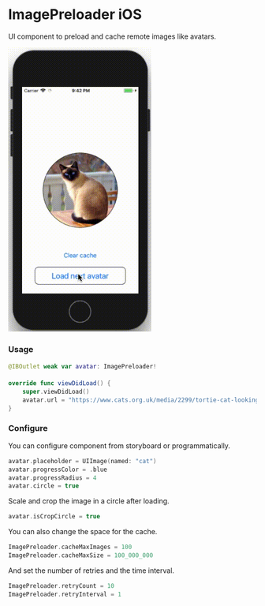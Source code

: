 # ImagePreloader iOS

UI component to preload and cache remote images like avatars.

![](preview.gif)

### Usage

```Swift
@IBOutlet weak var avatar: ImagePreloader!

override func viewDidLoad() {
    super.viewDidLoad()
    avatar.url = "https://www.cats.org.uk/media/2299/tortie-cat-looking-up.jpg"
}
```

### Configure

You can configure component from storyboard or programmatically.
```Swift
avatar.placeholder = UIImage(named: "cat")
avatar.progressColor = .blue
avatar.progressRadius = 4
avatar.circle = true
```
Scale and crop the image in a circle after loading.
```Swift
avatar.isCropCircle = true
```
You can also change the space for the cache.
```Swift
ImagePreloader.cacheMaxImages = 100
ImagePreloader.cacheMaxSize = 100_000_000
```
And set the number of retries and the time interval.
```Swift
ImagePreloader.retryCount = 10
ImagePreloader.retryInterval = 1
```
